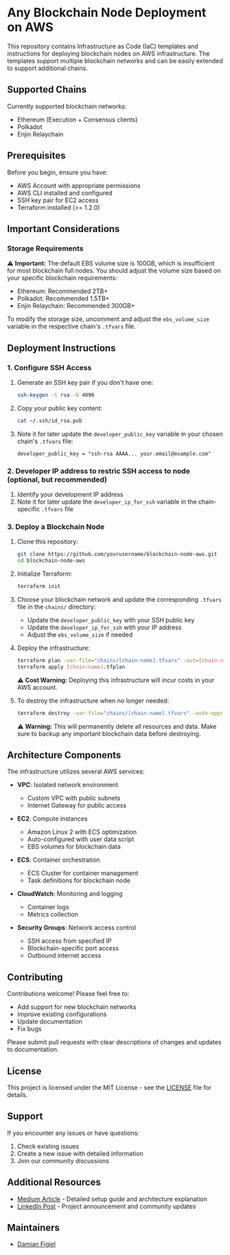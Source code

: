 # Any Blockchain Node Deployment on AWS

This repository contains Infrastructure as Code (IaC) templates and instructions for deploying blockchain nodes on AWS infrastructure. The templates support multiple blockchain networks and can be easily extended to support additional chains.

## Supported Chains

Currently supported blockchain networks:

- Ethereum (Execution + Consensus clients)
- Polkadot
- Enjin Relaychain

## Prerequisites

Before you begin, ensure you have:

- AWS Account with appropriate permissions
- AWS CLI installed and configured
- SSH key pair for EC2 access
- Terraform installed (>= 1.2.0)

## Important Considerations

### Storage Requirements

⚠️ **Important:** The default EBS volume size is 100GB, which is insufficient for most blockchain full nodes. You should adjust the volume size based on your specific blockchain requirements:

- Ethereum: Recommended 2TB+
- Polkadot: Recommended 1.5TB+
- Enjin Relaychain: Recommended 300GB+

To modify the storage size, uncomment and adjust the `ebs_volume_size` variable in the respective chain's `.tfvars` file.

## Deployment Instructions

### 1. Configure SSH Access

1. Generate an SSH key pair if you don't have one:
   ```bash
   ssh-keygen -t rsa -b 4096
   ```

2. Copy your public key content:
   ```bash
   cat ~/.ssh/id_rsa.pub
   ```

3. Note it for later update the `developer_public_key` variable in your chosen chain's `.tfvars` file:
   ```hcl
   developer_public_key = "ssh-rsa AAAA... your.email@example.com"
   ```

### 2. Developer IP address to restric SSH access to node (optional, but recommended) 

1. Identify your development IP address
2. Note it for later update the `developer_ip_for_ssh` variable in the chain-specific `.tfvars` file

### 3. Deploy a Blockchain Node

1. Clone this repository:
   ```bash
   git clone https://github.com/yourusername/blockchain-node-aws.git
   cd blockchain-node-aws
   ```

2. Initialize Terraform:
   ```bash
   terraform init
   ```

3. Choose your blockchain network and update the corresponding `.tfvars` file in the `chains/` directory:
   - Update the `developer_public_key` with your SSH public key
   - Update the `developer_ip_for_ssh` with your IP address
   - Adjust the `ebs_volume_size` if needed

4. Deploy the infrastructure:
   ```bash
   terraform plan -var-file="chains/[chain-name].tfvars" -out=[chain-name].tfplan
   terraform apply [chain-name].tfplan
   ```

   ⚠️ **Cost Warning:** Deploying this infrastructure will incur costs in your AWS account.

5. To destroy the infrastructure when no longer needed:
   ```bash
   terraform destroy -var-file="chains/[chain-name].tfvars" -auto-approve
   ```

   ⚠️ **Warning:** This will permanently delete all resources and data. Make sure to backup any important blockchain data before destroying.

## Architecture Components

The infrastructure utilizes several AWS services:

- **VPC**: Isolated network environment
  - Custom VPC with public subnets
  - Internet Gateway for public access

- **EC2**: Compute instances
  - Amazon Linux 2 with ECS optimization
  - Auto-configured with user data script
  - EBS volumes for blockchain data

- **ECS**: Container orchestration
  - ECS Cluster for container management
  - Task definitions for blockchain node

- **CloudWatch**: Monitoring and logging
  - Container logs
  - Metrics collection

- **Security Groups**: Network access control
  - SSH access from specified IP
  - Blockchain-specific port access
  - Outbound internet access

## Contributing

Contributions welcome! Please feel free to:

- Add support for new blockchain networks
- Improve existing configurations
- Update documentation
- Fix bugs

Please submit pull requests with clear descriptions of changes and updates to documentation.

## License

This project is licensed under the MIT License - see the [LICENSE](LICENSE) file for details.

## Support

If you encounter any issues or have questions:
1. Check existing issues
2. Create a new issue with detailed information
3. Join our community discussions

## Additional Resources

- [Medium Article](coming-soon) - Detailed setup guide and architecture explanation
- [LinkedIn Post](coming-soon) - Project announcement and community updates

## Maintainers

- [Damian Figiel](https://github.com/DamianFigiel)




